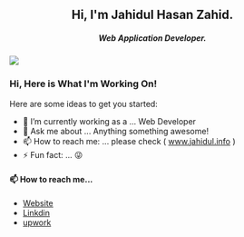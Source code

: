 <h2 align="center">Hi, I'm Jahidul Hasan Zahid.</h2>
<h5 align="center">Web Application Developer.</h5>
<img src="https://anku255.github.io/assets/img/posts/hello-world.jpg" align="center"/>

### Hi, Here is What I'm Working On!

Here are some ideas to get you started:

- 🔭 I’m currently working as a ... Web Developer
- 💬 Ask me about ... Anything something awesome!
- 📫 How to reach me: ... please check ( www.jahidul.info )
- ⚡ Fun fact: ... 😜

#### 📫 How to reach me...

- [Website](http://jahidul.info)
- [Linkdin](https://www.linkedin.com/in/jahidulhasanzahid/)
- [upwork](https://www.upwork.com/freelancers/~019cc34c7556a52d3f)

